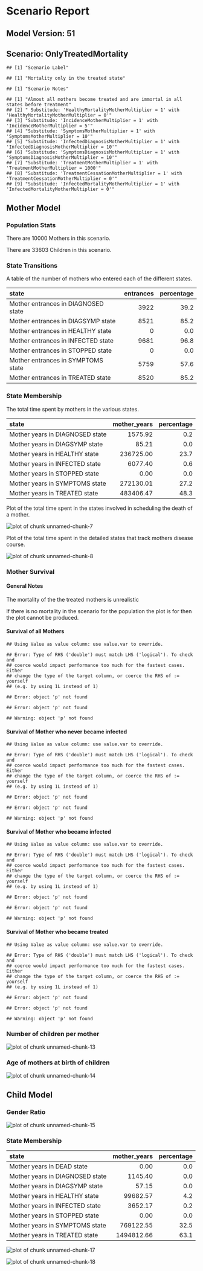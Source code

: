 # Scenario Report




## Model Version: 51
## Scenario: OnlyTreatedMortality

```
## [1] "Scenario Label"
```

```
## [1] "Mortality only in the treated state"
```

```
## [1] "Scenario Notes"
```

```
## [1] "Almost all mothers become treated and are immortal in all states before treatment"                 
## [2] " Substitude: 'HealthyMortalityMotherMultiplier = 1' with 'HealthyMortalityMotherMultiplier = 0'"   
## [3] "Substitude: 'IncidenceMotherMultiplier = 1' with 'IncidenceMotherMultiplier = 5'"                  
## [4] "Substitude: 'SymptomsMotherMultiplier = 1' with 'SymptomsMotherMultiplier = 10'"                   
## [5] "Substitude: 'InfectedDiagnosisMotherMultiplier = 1' with 'InfectedDiagnosisMotherMultiplier = 10'" 
## [6] "Substitude: 'SymptomsDiagnosisMotherMultiplier = 1' with 'SymptomsDiagnosisMotherMultiplier = 10'" 
## [7] "Substitude: 'TreatmentMotherMultiplier = 1' with 'TreatmentMotherMultiplier = 1000'"               
## [8] "Substitude: 'TreatmentCessationMotherMultiplier = 1' with 'TreatmentCessationMotherMultiplier = 0'"
## [9] "Substitude: 'InfectedMortalityMotherMultiplier = 1' with 'InfectedMortalityMotherMultiplier = 0'"
```

## Mother Model

### Population Stats


There are 10000 Mothers in this scenario.

There are 33603 Children in this scenario.

### State Transitions

A table of the number of mothers who entered each of the different states.


|state                               | entrances| percentage|
|:-----------------------------------|---------:|----------:|
|Mother entrances in DIAGNOSED state |      3922|       39.2|
|Mother entrances in DIAGSYMP state  |      8521|       85.2|
|Mother entrances in HEALTHY state   |         0|        0.0|
|Mother entrances in INFECTED state  |      9681|       96.8|
|Mother entrances in STOPPED state   |         0|        0.0|
|Mother entrances in SYMPTOMS state  |      5759|       57.6|
|Mother entrances in TREATED state   |      8520|       85.2|

### State Membership

The total time spent by mothers in the various states.


|state                           | mother_years| percentage|
|:-------------------------------|------------:|----------:|
|Mother years in DIAGNOSED state |      1575.92|        0.2|
|Mother years in DIAGSYMP state  |        85.21|        0.0|
|Mother years in HEALTHY state   |    236725.00|       23.7|
|Mother years in INFECTED state  |      6077.40|        0.6|
|Mother years in STOPPED state   |         0.00|        0.0|
|Mother years in SYMPTOMS state  |    272130.01|       27.2|
|Mother years in TREATED state   |    483406.47|       48.3|

Plot of the total time spent in the states involved in scheduling the death of a mother.

![plot of chunk unnamed-chunk-7](figure/OnlyTreatedMortality/unnamed-chunk-7.png) 

Plot of the total time spent in the detailed states that track mothers disease course.

![plot of chunk unnamed-chunk-8](figure/OnlyTreatedMortality/unnamed-chunk-8.png) 

### Mother Survival

#### General Notes

The mortality of the the treated mothers is unrealistic

If there is no mortality in the scenario for the population the plot is for then the plot cannot be produced.

#### Survival of all Mothers


```
## Using Value as value column: use value.var to override.
```

```
## Error: Type of RHS ('double') must match LHS ('logical'). To check and
## coerce would impact performance too much for the fastest cases. Either
## change the type of the target column, or coerce the RHS of := yourself
## (e.g. by using 1L instead of 1)
```

```
## Error: object 'p' not found
```

```
## Error: object 'p' not found
```

```
## Warning: object 'p' not found
```

#### Survival of Mother who never became infected


```
## Using Value as value column: use value.var to override.
```

```
## Error: Type of RHS ('double') must match LHS ('logical'). To check and
## coerce would impact performance too much for the fastest cases. Either
## change the type of the target column, or coerce the RHS of := yourself
## (e.g. by using 1L instead of 1)
```

```
## Error: object 'p' not found
```

```
## Error: object 'p' not found
```

```
## Warning: object 'p' not found
```

#### Survival of Mother who became infected


```
## Using Value as value column: use value.var to override.
```

```
## Error: Type of RHS ('double') must match LHS ('logical'). To check and
## coerce would impact performance too much for the fastest cases. Either
## change the type of the target column, or coerce the RHS of := yourself
## (e.g. by using 1L instead of 1)
```

```
## Error: object 'p' not found
```

```
## Error: object 'p' not found
```

```
## Warning: object 'p' not found
```

#### Survival of Mother who became treated


```
## Using Value as value column: use value.var to override.
```

```
## Error: Type of RHS ('double') must match LHS ('logical'). To check and
## coerce would impact performance too much for the fastest cases. Either
## change the type of the target column, or coerce the RHS of := yourself
## (e.g. by using 1L instead of 1)
```

```
## Error: object 'p' not found
```

```
## Error: object 'p' not found
```

```
## Warning: object 'p' not found
```

### Number of children per mother

![plot of chunk unnamed-chunk-13](figure/OnlyTreatedMortality/unnamed-chunk-13.png) 

### Age of mothers at birth of children

![plot of chunk unnamed-chunk-14](figure/OnlyTreatedMortality/unnamed-chunk-14.png) 

## Child Model

### Gender Ratio

![plot of chunk unnamed-chunk-15](figure/OnlyTreatedMortality/unnamed-chunk-15.png) 

### State Membership


|state                           | mother_years| percentage|
|:-------------------------------|------------:|----------:|
|Mother years in DEAD state      |         0.00|        0.0|
|Mother years in DIAGNOSED state |      1145.40|        0.0|
|Mother years in DIAGSYMP state  |        57.15|        0.0|
|Mother years in HEALTHY state   |     99682.57|        4.2|
|Mother years in INFECTED state  |      3652.17|        0.2|
|Mother years in STOPPED state   |         0.00|        0.0|
|Mother years in SYMPTOMS state  |    769122.55|       32.5|
|Mother years in TREATED state   |   1494812.66|       63.1|

![plot of chunk unnamed-chunk-17](figure/OnlyTreatedMortality/unnamed-chunk-17.png) 

![plot of chunk unnamed-chunk-18](figure/OnlyTreatedMortality/unnamed-chunk-18.png) 



